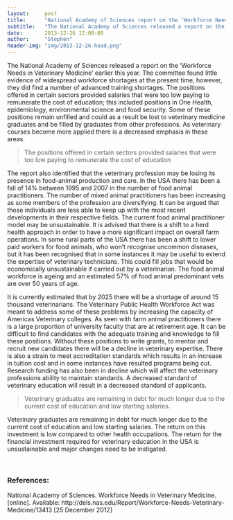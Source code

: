 ```yaml
---
layout:     post
title:      "National Academy of Sciences report on the ‘Workforce Needs in Veterinary Medicine’"
subtitle:   "The National Academy of Sciences released a report on the ‘Workforce Needs in Veterinary Medicine’ earlier this year"
date:       2013-12-26 12:00:00
author:     "Stephen"
header-img: "img/2013-12-26-head.png"
---
```


<style media="screen" type="text/css">
.intro-header .site-heading, .intro-header .post-heading, .intro-header .page-heading {
    color: #333 !important;
}
</style>

<p>The National Academy of Sciences released a report on the ‘Workforce Needs in Veterinary Medicine’ earlier this year. The committee found little evidence of widespread workforce shortages at the present time, however, they did find a number of advanced training shortages. The positions offered in certain sectors provided salaries that were too low paying to remunerate the cost of education; this included positions in One Health, epidemiology, environmental science and food security. Some of these positions remain unfilled and could as a result be lost to veterinary medicine graduates and be filled by graduates from other professions. As veterinary courses become more applied there is a decreased emphasis in these areas.</p>

<blockquote>The positions offered in certain sectors provided salaries that were too low paying to remunerate the cost of education</blockquote>

<p>The report also identified that the veterinary profession may be losing its presence in food-animal production and care. In the USA there has been a fall of 14% between 1995 and 2007 in the number of food animal practitioners. The number of mixed animal practitioners has been increasing as some members of the profession are diversifying. It can be argued that these individuals are less able to keep up with the most recent developments in their respective fields. The current food animal practitioner model may be unsustainable. It is advised that there is a shift to a herd health approach in order to have a more significant impact on overall farm operations. In some rural parts of the USA there has been a shift to lower paid workers for food animals, who won’t recognise uncommon diseases, but it has been recognised that in some instances it may be useful to extend the expertise of veterinary technicians. This could fill jobs that would be economically unsustainable if carried out by a veterinarian. The food animal workforce is ageing and an estimated 57% of food animal predominant vets are over 50 years of age.</p>

<p>It is currently estimated that by 2025 there will be a shortage of around 15 thousand veterinarians. The Veterinary Public Health Workforce Act was meant to address some of these problems by increasing the capacity of Americas Veterinary colleges. As seen with farm animal practitioners there is a large proportion of university faculty that are at retirement age. It can be difficult to find candidates with the adequate training and knowledge to fill these positions. Without these positions to write grants, to mentor and recruit new candidates there will be a decline in veterinary expertise. There is also a strain to meet accreditation standards which results in an increase in tuition cost and in some instances have resulted programs being cut. Research funding has also been in decline which will affect the veterinary professions ability to maintain standards. A decreased standard of veterinary education will result in a decreased standard of applicants.</p>

<blockquote>Veterinary graduates are remaining in debt for much longer due to the current cost of education and low starting salaries.</blockquote>

<p>Veterinary graduates are remaining in debt for much longer due to the current cost of education and low starting salaries. The return on this investment is low compared to other health occupations. The return for the financial investment required for veterinary education in the USA is unsustainable and major changes need to be instigated.</p>


<br>
<h3>References:</h3>
<p>
National Academy of Sciences. Workforce Needs in Veterinary Medicine. [online]. Available: http://dels.nas.edu/Report/Workforce-Needs-Veterinary-Medicine/13413 [25 December 2012]
</p>


